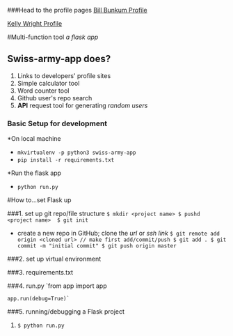###Head to the profile pages
[Bill Bunkum Profile](https://billbunkum.github.io/ "Bill Bunkum main")

[Kelly Wright Profile](http://www.kellyinnovation.com/ "Kelly Wright main")

#Multi-function tool
*a flask app*

## Swiss-army-app does?
1. Links to developers' profile sites
2. Simple calculator tool
3. Word counter tool
4. Github user's repo search
5. **API** request tool for generating *random users*

### Basic Setup for development
*On local machine
+ `mkvirtualenv -p python3 swiss-army-app`
+ `pip install -r requirements.txt`

*Run the flask app
+ `python run.py`


#How to...set Flask  up

###1. set up git repo/file structure
`$ mkdir <project name>
$ pushd <project name> 
$ git init`

+ create a new repo in GitHub; clone the *url* or *ssh link*
`$ git remote add origin <cloned url>
// make first add/commit/push
$ git add .
$ git commit -m "initial commit"
$ git push origin master`

###2. set up virtual environment


###3. requirements.txt


###4. run.py
`from app import app

    app.run(debug=True)`

###5. running/debugging a Flask project

1. `$ python run.py`

